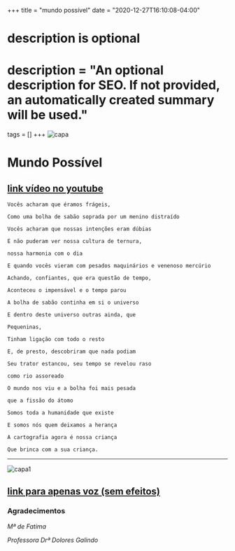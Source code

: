 +++
title = "mundo possível"
date = "2020-12-27T16:10:08-04:00"

#
# description is optional
#
# description = "An optional description for SEO. If not provided, an automatically created summary will be used."

tags = []
+++
![capa](https://i.postimg.cc/pXjj6sGs/1-FBEgu-KMXwq-PUts-MCqg8-Y7-A.jpg)
# Mundo Possível
## [link vídeo no youtube](https://youtu.be/CJC3sNq9EV0)


    Vocês acharam que éramos frágeis,

    Como uma bolha de sabão soprada por um menino distraído

    Vocês acharam que nossas intenções eram dúbias

    E não puderam ver nossa cultura de ternura,

    nossa harmonia com o dia

    E quando vocês vieram com pesados maquinários e venenoso mercúrio

    Achando, confiantes, que era questão de tempo,

    Aconteceu o impensável e o tempo parou

    A bolha de sabão continha em si o universo

    E dentro deste universo outras ainda, que

    Pequeninas,

    Tinham ligação com todo o resto

    E, de presto, descobriram que nada podiam

    Seu trator estancou, seu tempo se revelou raso

    como rio assoreado

    O mundo nos viu e a bolha foi mais pesada

    que a fissão do átomo

    Somos toda a humanidade que existe

    E somos nós quem deixamos a herança

    A cartografia agora é nossa criança

    Que brinca com a sua criança.
---
![capa1](https://i.postimg.cc/MHxwZrDW/444317413-a-flower-growing-out-of-the-cracks-of-the-anthropocene.png)
## [link para apenas voz (sem efeitos)](https://www.facebook.com/walkerbdantas/posts/10157457662911470)

### Agradecimentos

*Mª de Fatima*

*Professora Drª Dolores Galindo*

